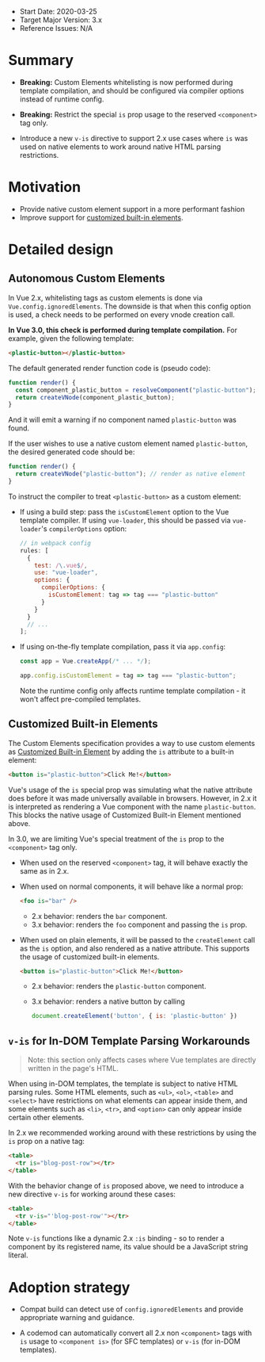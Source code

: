 - Start Date: 2020-03-25
- Target Major Version: 3.x
- Reference Issues: N/A

# Summary

- **Breaking:** Custom Elements whitelisting is now performed during template compilation, and should be configured via compiler options instead of runtime config.

- **Breaking:** Restrict the special `is` prop usage to the reserved `<component>` tag only.

- Introduce a new `v-is` directive to support 2.x use cases where `is` was used on native elements to work around native HTML parsing restrictions.

# Motivation

- Provide native custom element support in a more performant fashion
- Improve support for [customized built-in elements](https://html.spec.whatwg.org/multipage/custom-elements.html#custom-elements-customized-builtin-example).

# Detailed design

## Autonomous Custom Elements

In Vue 2.x, whitelisting tags as custom elements is done via `Vue.config.ignoredElements`. The downside is that when this config option is used, a check needs to be performed on every vnode creation call.

**In Vue 3.0, this check is performed during template compilation.** For example, given the following template:

```html
<plastic-button></plastic-button>
```

The default generated render function code is (pseudo code):

```js
function render() {
  const component_plastic_button = resolveComponent("plastic-button");
  return createVNode(component_plastic_button);
}
```

And it will emit a warning if no component named `plastic-button` was found.

If the user wishes to use a native custom element named `plastic-button`, the desired generated code should be:

```js
function render() {
  return createVNode("plastic-button"); // render as native element
}
```

To instruct the compiler to treat `<plastic-button>` as a custom element:

- If using a build step: pass the `isCustomElement` option to the Vue template compiler. If using `vue-loader`, this should be passed via `vue-loader`'s `compilerOptions` option:

  ```js
  // in webpack config
  rules: [
    {
      test: /\.vue$/,
      use: "vue-loader",
      options: {
        compilerOptions: {
          isCustomElement: tag => tag === "plastic-button"
        }
      }
    }
    // ...
  ];
  ```

- If using on-the-fly template compilation, pass it via `app.config`:

  ```js
  const app = Vue.createApp(/* ... */);

  app.config.isCustomElement = tag => tag === "plastic-button";
  ```

  Note the runtime config only affects runtime template compilation - it won't affect pre-compiled templates.

## Customized Built-in Elements

The Custom Elements specification provides a way to use custom elements as [Customized Built-in Element](https://html.spec.whatwg.org/multipage/custom-elements.html#custom-elements-customized-builtin-example) by adding the `is` attribute to a built-in element:

```html
<button is="plastic-button">Click Me!</button>
```

Vue's usage of the `is` special prop was simulating what the native attribute does before it was made universally available in browsers. However, in 2.x it is interpreted as rendering a Vue component with the name `plastic-button`. This blocks the native usage of Customized Built-in Element mentioned above.

In 3.0, we are limiting Vue's special treatment of the `is` prop to the `<component>` tag only.

- When used on the reserved `<component>` tag, it will behave exactly the same as in 2.x.

- When used on normal components, it will behave like a normal prop:

  ```html
  <foo is="bar" />
  ```

  - 2.x behavior: renders the `bar` component.
  - 3.x behavior: renders the `foo` component and passing the `is` prop.

- When used on plain elements, it will be passed to the `createElement` call as the `is` option, and also rendered as a native attribute. This supports the usage of customized built-in elements.

  ```html
  <button is="plastic-button">Click Me!</button>
  ```

  - 2.x behavior: renders the `plastic-button` component.
  - 3.x behavior: renders a native button by calling

    ```js
    document.createElement('button', { is: 'plastic-button' })
    ```

## `v-is` for In-DOM Template Parsing Workarounds

> Note: this section only affects cases where Vue templates are directly written in the page's HTML.

When using in-DOM templates, the template is subject to native HTML parsing rules. Some HTML elements, such as `<ul>`, `<ol>`, `<table>` and `<select>` have restrictions on what elements can appear inside them, and some elements such as `<li>`, `<tr>`, and `<option>` can only appear inside certain other elements.

In 2.x we recommended working around with these restrictions by using the `is` prop on a native tag:

``` html
<table>
  <tr is="blog-post-row"></tr>
</table>
```

With the behavior change of `is` proposed above, we need to introduce a new directive `v-is` for working around these cases:

``` html
<table>
  <tr v-is="'blog-post-row'"></tr>
</table>
```

Note `v-is` functions like a dynamic 2.x `:is` binding - so to render a component by its registered name, its value should be a JavaScript string literal.

# Adoption strategy

- Compat build can detect use of `config.ignoredElements` and provide appropriate warning and guidance.

- A codemod can automatically convert all 2.x non `<component>` tags with `is` usage to `<component is>` (for SFC templates) or `v-is` (for in-DOM templates).
